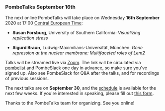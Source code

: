 ### PombeTalks September 16th
<!-- pombase_flags: frontpage -->
<!-- newsfeed_thumbnail: PombeTalks32px.png -->

The next online PombeTalks will take place on Wednesday **16th September**
2020 at 17:00 [Central European
Time](https://greenwichmeantime.com/time-zone/europe/european-union/central-european-time/):

- **Susan Forsburg**, University of Southern California: *Visualizing replication stress*

- **Sigurd Braun**, Ludwig-Maximilians-Universität, München: *Gene repression at the nuclear membrane: Multifaceted roles of Lem2*

Talks will be streamed live via [Zoom](https://zoom.us/). The link
will be circulated via
[pombelist](https://lists.cam.ac.uk/mailman/listinfo/ucam-pombelist)
and PombeSlack one day in advance, so make sure you've signed up. Also
see PombeSlack for Q&A after the talks, and for recordings of previous
sessions.

The next talks are on **September 30**, and the [schedule](https://researchseminars.org/seminar/pombeTalks) is
available for the next few weeks. If you're interested in speaking, please fill out [this
form](https://docs.google.com/forms/d/e/1FAIpQLSdjnkJfadUwM2eKIBJBQXeLt3aOfzrQEb3D8lvNym1g93DIRQ/viewform).

Thanks to the PombeTalks team for organizing. See you online!


